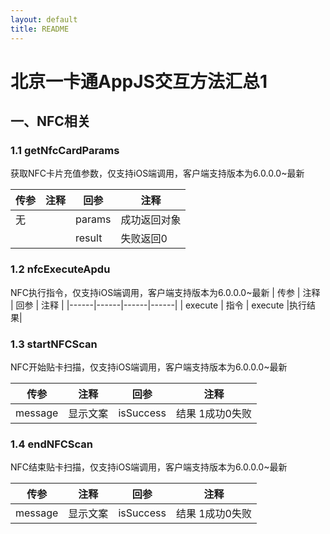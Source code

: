 ```yaml
---
layout: default
title: README
---
```


# 北京一卡通AppJS交互方法汇总1

## 一、NFC相关
### 1.1  getNfcCardParams
获取NFC卡片充值参数，仅支持iOS端调用，客户端支持版本为6.0.0.0~最新

| 传参 | 注释 | 回参 | 注释 |
|------|------|------|------|
|   无   |      |  params   |成功返回对象
|      |      |    result  | 失败返回0

### 1.2 nfcExecuteApdu
NFC执行指令，仅支持iOS端调用，客户端支持版本为6.0.0.0~最新
| 传参 | 注释 | 回参 | 注释 |
|------|------|------|------|
|   execute   |  指令    |  execute   |执行结果|

### 1.3 startNFCScan

NFC开始贴卡扫描，仅支持iOS端调用，客户端支持版本为6.0.0.0~最新

| 传参    | 注释     | 回参      | 注释            |
| ------- | -------- | --------- | --------------- |
| message | 显示文案 | isSuccess | 结果 1成功0失败 |

### 1.4 endNFCScan

NFC结束贴卡扫描，仅支持iOS端调用，客户端支持版本为6.0.0.0~最新

| 传参    | 注释     | 回参      | 注释            |
| ------- | -------- | --------- | --------------- |
| message | 显示文案 | isSuccess | 结果 1成功0失败 |

